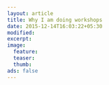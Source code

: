 ```yaml
---
layout: article
title: Why I am doing workshops 
date: 2015-12-14T16:03:22+05:30
modified:
excerpt:
image:
  feature:
  teaser:
  thumb:
ads: false
---
```


